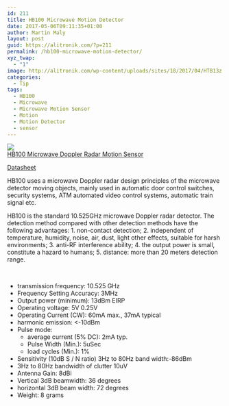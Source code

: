 ```yaml
---
id: 211
title: HB100 Microwave Motion Detector
date: 2017-05-06T09:11:35+01:00
author: Martin Maly
layout: post
guid: https://alitronik.com/?p=211
permalink: /hb100-microwave-motion-detector/
xyz_twap:
  - "1"
image: http://alitronik.com/wp-content/uploads/sites/18/2017/04/HTB13z.GOpXXXXa4XVXXq6xXFXXXf.jpg
categories:
  - Tip
tags:
  - HB100
  - Microwave
  - Microwave Motion Sensor
  - Motion
  - Motion Detector
  - sensor
---
```

<a href="http://s.click.aliexpress.com/e/7qF6Am6" target="_parent"><img src="//ae01.alicdn.com/kf/HTB17iyKQpXXXXcqXVXXq6xXFXXXI/-font-b-HB100-b-font-Microwave-Doppler-Radar-Wireless-Module-Motion-Sensor-font-b-HB100.jpg_220x220.jpg" /><span style="display: block;">HB100 Microwave Doppler Radar Motion Sensor</span></a>

[Datasheet](https://www.limpkin.fr/public/HB100/HB100_Microwave_Sensor_Module_Datasheet.pdf)

HB100 uses a microwave Doppler radar design principles of the microwave detector moving objects, mainly used in automatic door control switches, security systems, ATM automated video control systems, automatic train signal etc.

HB100 is the standard 10.525GHz microwave Doppler radar detector. The detection method compared with other detection methods have the following advantages: 1. non-contact detection; 2. independent of temperature, humidity, noise, air, dust, light other effects, suitable for harsh environments; 3. anti-RF interference ability; 4. the output power is small, constitute a hazard to humans; 5. distance: more than 20 meters detection range.

&nbsp;

  * transmission frequency: 10.525 GHz
  * Frequency Setting Accuracy: 3MHz
  * Output power (minimum): 13dBm EIRP
  * Operating voltage: 5V 0.25V
  * Operating Current (CW): 60mA max., 37mA typical
  * harmonic emission: <-10dBm
  * Pulse mode: 
      * average current (5% DC): 2mA typ.
      * Pulse Width (Min.): 5uSec
      * load cycles (Min.): 1%
  * Sensitivity (10dB S / N ratio) 3Hz to 80Hz band width:-86dBm
  * 3Hz to 80Hz bandwidth of clutter 10uV
  * Antenna Gain: 8dBi
  * Vertical 3dB beamwidth: 36 degrees
  * horizontal 3dB beam width: 72 degrees
  * Weight: 8 grams